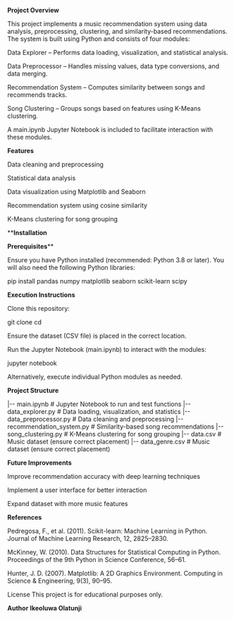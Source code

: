 **Project Overview**

This project implements a music recommendation system using data analysis, preprocessing, clustering, and similarity-based recommendations. The system is built using Python and consists of four modules:

Data Explorer – Performs data loading, visualization, and statistical analysis.

Data Preprocessor – Handles missing values, data type conversions, and data merging.

Recommendation System – Computes similarity between songs and recommends tracks.

Song Clustering – Groups songs based on features using K-Means clustering.

A main.ipynb Jupyter Notebook is included to facilitate interaction with these modules.

**Features**

Data cleaning and preprocessing

Statistical data analysis

Data visualization using Matplotlib and Seaborn

Recommendation system using cosine similarity

K-Means clustering for song grouping

****Installation**

**Prerequisites****

Ensure you have Python installed (recommended: Python 3.8 or later). You will also need the following Python libraries:

pip install pandas numpy matplotlib seaborn scikit-learn scipy

**Execution Instructions**

Clone this repository:

git clone <repository-url>
cd <repository-folder>

Ensure the dataset (CSV file) is placed in the correct location.

Run the Jupyter Notebook (main.ipynb) to interact with the modules:

jupyter notebook

Alternatively, execute individual Python modules as needed.

**Project Structure**

|-- main.ipynb               # Jupyter Notebook to run and test functions
|-- data_explorer.py         # Data loading, visualization, and statistics
|-- data_preprocessor.py     # Data cleaning and preprocessing
|-- recommendation_system.py # Similarity-based song recommendations
|-- song_clustering.py       # K-Means clustering for song grouping
|-- data.csv              # Music dataset (ensure correct placement)
|-- data_genre.csv        # Music dataset (ensure correct placement)

**Future Improvements**

Improve recommendation accuracy with deep learning techniques

Implement a user interface for better interaction

Expand dataset with more music features

**References**

Pedregosa, F., et al. (2011). Scikit-learn: Machine Learning in Python. Journal of Machine Learning Research, 12, 2825–2830.

McKinney, W. (2010). Data Structures for Statistical Computing in Python. Proceedings of the 9th Python in Science Conference, 56–61.

Hunter, J. D. (2007). Matplotlib: A 2D Graphics Environment. Computing in Science & Engineering, 9(3), 90–95.



License
This project is for educational purposes only.


**Author**
**Ikeoluwa Olatunji**

